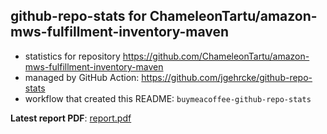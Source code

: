 ## github-repo-stats for ChameleonTartu/amazon-mws-fulfillment-inventory-maven

- statistics for repository https://github.com/ChameleonTartu/amazon-mws-fulfillment-inventory-maven
- managed by GitHub Action: https://github.com/jgehrcke/github-repo-stats
- workflow that created this README: `buymeacoffee-github-repo-stats`

**Latest report PDF**: [report.pdf](https://github.com/ChameleonTartu/buymeacoffee-github-repo-stats/raw/github-repo-stats/ChameleonTartu/amazon-mws-fulfillment-inventory-maven/latest-report/report.pdf)

